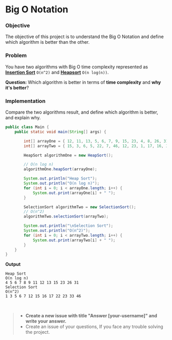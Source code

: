 # Big O Notation

### Objective
The objective of this project is to understand the Big O Notation and define which algorithm is better than the other.

### Problem

You have two algorithms with Big O time complexity represented as **[Insertion Sort](/src/SelectionSort.java)** `O(n^2)` and **[Heapsort](/src/HeapSort.java)** `O(n log(n))`.

**Question:**
Which algorithm is better in terms of **time complexity** and **why it's better**?


### Implementation
Compare the two algorithms result, and define which algorithm is better, and explain why.

```java
public class Main {
    public static void main(String[] args) {

        int[] arrayOne = { 12, 11, 13, 5, 6, 7, 9, 15, 23, 4, 8, 26, 31 };
        int[] arrayTwo = { 15, 3, 6, 5, 22, 7, 46, 12, 23, 1, 17, 16, 33 };

        HeapSort algorithmOne = new HeapSort();

        // O(n log n)
        algorithmOne.heapSort(arrayOne);

        System.out.println("Heap Sort");
        System.out.println("O(n log n)");
        for (int i = 0; i < arrayOne.length; i++) {
            System.out.print(arrayOne[i] + " ");
        }

        SelectionSort algorithmTwo = new SelectionSort();
        // O(n^2)
        algorithmTwo.selectionSort(arrayTwo);

        System.out.println("\nSelection Sort");
        System.out.println("O(n^2)");
        for (int i = 0; i < arrayTwo.length; i++) {
            System.out.print(arrayTwo[i] + " ");
        }
    }
}
```
**Output**
```
Heap Sort
O(n log n)
4 5 6 7 8 9 11 12 13 15 23 26 31 
Selection Sort
O(n^2)
1 3 5 6 7 12 15 16 17 22 23 33 46 
```

<br>

> * **Create a new issue with title "Answer [your-username]" and write your answer.**
> * Create an issue of your questions, If you face any trouble solving the project.
